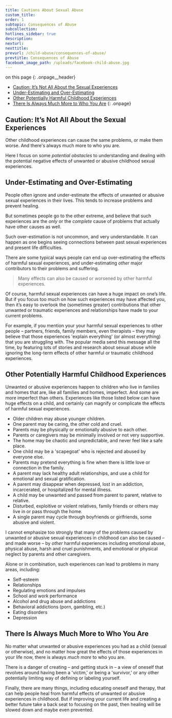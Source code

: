```yaml
---
title: Cautions About Sexual Abuse
custom_title:
order: 1
subtopic: Consequences of Abuse
subcollection:
hotlines_sidebar: true
description:
nexturl:
nexttitle:
prevurl: /child-abuse/consequences-of-abuse/
prevtitle: Consequences of Abuse
facebook_image_path: /uploads/facebook-child-abuse.jpg
---
```



on this page
{: .onpage__header}

* [Caution: It’s Not All About the Sexual Experiences](#caution-its-not-all-about-the-sexual-experiences)
* [Under-Estimating and Over-Estimating](#under-estimating-and-over-estimating)
* [Other Potentially Harmful Childhood Experiences](#other-potentially-harmful-childhood-experiences)
* [There Is Always Much More to Who You Are](#there-is-always-much-more-to-who-you-are)
{: .onpage}

## Caution: It’s Not All About the Sexual Experiences

Other childhood experiences can cause the same problems, or make them worse. And there's always much more to who you are.

Here I focus on some *potential obstacles* to understanding and dealing with the potential negative effects of unwanted or abusive childhood sexual experiences.

## Under-Estimating and Over-Estimating

People often ignore and under-estimate the effects of unwanted or abusive sexual experiences in their lives. This tends to increase problems and prevent healing.

But sometimes people go to the other extreme, and believe that such experiences are the *only* or the *complete* cause of problems that actually have other causes as well.

Such over-estimation is not uncommon, and very understandable. It can happen as one begins seeing connections between past sexual experiences and present life difficulties.

There are some typical ways people can end up over-estimating the effects of harmful sexual experiences, and under-estimating *other* major contributors to their problems and suffering.

> Many effects can also be caused or worsened by other harmful experiences.

Of course, harmful sexual experiences can have a huge impact on one’s life. But if you focus too much on how such experiences may have affected you, then it’s easy to overlook the (sometimes greater) contributions that other unwanted or traumatic experiences and relationships have made to your current problems.

For example, if you mention your your harmful sexual experiences to other people – partners, friends, family members, even therapists – they may believe that those experiences 'explain everything' (or almost everything) that you are struggling with. The popular media send this message all the time, by featuring lots of stories and research about sexual abuse while ignoring the long-term effects of other harmful or traumatic childhood experiences.

## Other Potentially Harmful Childhood Experiences

Unwanted or abusive experiences happen to children who live in families and homes that are, like all families and homes, imperfect. And some are more imperfect than others. Experiences like those listed below can have huge effects on a child, and certainly can magnify or complicate the effects of harmful sexual experiences.

* Older children may abuse younger children.
* One parent may be caring, the other cold and cruel.
* Parents may be physically or emotionally abusive to each other.
* Parents or caregivers may be minimally involved or not very supportive.
* The home may be chaotic and unpredictable, and never feel like a safe place.
* One child may be a 'scapegoat' who is rejected and abused by everyone else.
* Parents may pretend everything is fine when there is little love or connection in the family.
* A parent may lack healthy adult relationships, and use a child for emotional and sexual gratification.
* A parent may disappear when depressed, lost in an addiction, incarcerated, or hospitalized for mental illness.
* A child may be unwanted and passed from parent to parent, relative to relative.
* Disturbed, exploitive or violent relatives, family friends or others may live in or pass through the home.
* A single parent may cycle through boyfriends or girlfriends, some abusive and violent.


I cannot emphasize too strongly that many of the problems caused by unwanted or abusive sexual experiences in childhood can also be caused – and made worse – by *other* harmful experiences including emotional abuse, physical abuse, harsh and cruel punishments, and emotional or physical neglect by parents and other caregivers.

Alone or in combination, such experiences can lead to problems in many areas, including:

* Self-esteem
* Relationships
* Regulating emotions and impulses
* School and work performance
* Alcohol and drug abuse and addictions
* Behavioral addictions (porn, gambling, etc.)
* Eating disorders
* Depression


## There Is Always Much More to Who You Are

No matter what unwanted or abusive experiences you had as a child (sexual or otherwise), and no matter how great the effects of those experiences in your life now, there is always *much more* to who you are.

There is a danger of creating – and getting stuck in – a view of oneself that revolves around having been a 'victim,' or being a 'survivor,' or any other potentially limiting way of defining or labeling yourself.

Finally, there are many things, including educating oneself and therapy, that can help people heal from harmful effects of unwanted or abusive experiences in childhood. But if improving your current life and creating a better future take a back seat to focusing on the past, then healing will be slowed down and maybe even prevented.